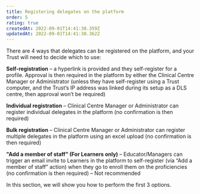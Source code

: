 ```yaml
---
title: Registering delegates on the platform
order: 5
rating: true
createdAt: 2022-09-01T14:41:30.359Z
updatedAt: 2022-09-01T14:41:30.362Z
---
```

There are 4 ways that delegates can be registered on the platform, and your Trust will need to decide which to use:

**Self-registration** – a hyperlink is provided and they self-register for a profile. Approval is then required in the platform by either the Clinical Centre Manager or Administrator (unless they have self-register using a Trust computer, and the Trust’s IP address was linked during its setup as a DLS centre, then approval won’t be required)

**Individual registration** – Clinical Centre Manager or Administrator can register individual delegates in the platform (no confirmation is then required)

**Bulk registration** – Clinical Centre Manager or Administrator can register multiple delegates in the platform using an excel upload (no confirmation is then required)

**"Add a member of staff" (For Learners only)** – Educator/Managers can trigger an email invite  to Learners in the platform to self-register (via “Add a member of staff” action) when they go to enroll them on the proficiencies (no confirmation is then required) – Not recommended

In this section, we will show you how to perform the first 3 options. 
